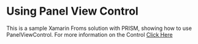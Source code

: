 # Using Panel View Control

This is a sample Xamarin Froms solution with PRISM, showing how to use PanelViewControl. For more information on the Control [Click Here](https://github.com/AjaySivanesu/Xamarin/blob/master/PanelViewControl/README.md)


